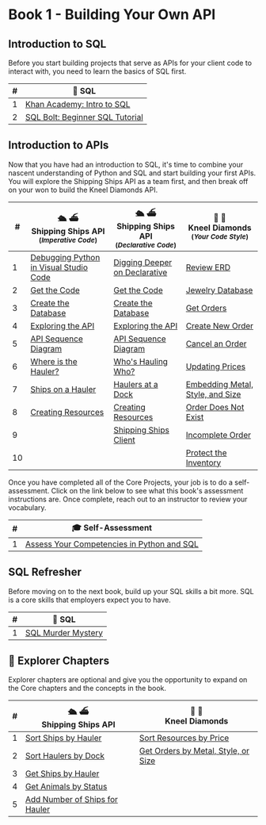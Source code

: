 # Book 1 - Building Your Own API

## Introduction to SQL

Before you start building projects that serve as APIs for your client code to interact with, you need to learn the basics of SQL first.

| # | 🎥 SQL |
|--|--|
| 1 | [Khan Academy: Intro to SQL][1] |
| 2 | [SQL Bolt: Beginner SQL Tutorial][2] |

## Introduction to APIs

Now that you have had an introduction to SQL, it's time to combine your nascent understanding of Python and SQL and start building your first APIs. You will explore the Shipping Ships API as a team first, and then break off on your won to build the Kneel Diamonds API.

| # | 🛳️ ⛴️ <br/> Shipping Ships API <br/><sub>(_Imperative Code_)</sub> | 🛳️ ⛴️ <br/> Shipping Ships API <br/><sub>(_Declarative Code_)</sub> | 💎 💍 <br/> Kneel Diamonds <br/><sub>(_Your Code Style_)</sub> |
|--|--|--|--|
| 1 | [Debugging Python in Visual Studio Code][3] | [Digging Deeper on Declarative][9] | [Review ERD][24] |
| 2 | [Get the Code][4]| [Get the Code][10] | [Jewelry Database][19] |
| 3 | [Create the Database][5] | [Create the Database][11] | [Get Orders][20] |
| 4 |  [Exploring the API][6] | [Exploring the API][12] | [Create New Order][21] |
| 5 | [API Sequence Diagram][7] | [API Sequence Diagram][13] | [Cancel an Order][22] |
| 6 | [Where is the Hauler?][15] | [Who's Hauling Who?][17] | [Updating Prices][23] |
| 7 |[Ships on a Hauler][16] | [Haulers at a Dock][18] | [Embedding Metal, Style, and Size][25] |
| 8 | [Creating Resources][8]| [Creating Resources][14] | [Order Does Not Exist][26] |
| 9 | | [Shipping Ships Client][37] | [Incomplete Order][27] |
| 10 | | | [Protect the Inventory][28] |

Once you have completed all of the Core Projects, your job is to do a self-assessment. Click on the link below to see what this book's assessment instructions are. Once complete, reach out to an instructor to review your vocabulary.

| #   | 🎓 Self-Assessment |
| --- | --- |
| 1   | [Assess Your Competencies in Python and SQL](./chapters/SNAKES_ON_A_BRAIN.md) |

## SQL Refresher

Before moving on to the next book, build up your SQL skills a bit more. SQL is a core skills that employers expect you to have.

| # | 🎥 SQL |
|--|--|
| 1 | [SQL Murder Mystery][36] |


## 🧭 Explorer Chapters

Explorer chapters are optional and give you the opportunity to expand on the Core chapters and the concepts in the book.

| # | 🛳️ ⛴️ <br/> Shipping Ships API | 💎 💍  <br/> Kneel Diamonds
|--|--|--|
| 1 | [Sort Ships by Hauler][29] | [Sort Resources by Price][34] |
| 2 | [Sort Haulers by Dock][30] | [Get Orders by Metal, Style, or Size][35] |
| 3 | [Get Ships by Hauler][31] | |
| 4 | [Get Animals by Status][32] | |
| 5 | [Add Number of Ships for Hauler][33] | |


[1]:    https://www.khanacademy.org/computing/computer-programming/sql
[2]:	https://sqlbolt.com/
[3]:	./chapters/DEBUGGING_PYTHON.md
[4]:	./chapters/SS_API_IMPERATIVE_CLONE.md
[5]:	./chapters/SS_API_IMPERATIVE_DATABASE.md
[6]:	./chapters/SS_API_IMPERATIVE_INTRO.md
[7]:	./chapters/SS_API_IMPERATIVE_SEQUENCE.md
[8]:	./chapters/SS_API_IMPERATIVE_POST.md
[9]:	./chapters/SS_API_DECLARATIVE_INTRO.md
[10]:	./chapters/SS_API_DECLARATIVE_CLONE.md
[11]:	./chapters/SS_API_DECLARATIVE_DATABASE.md
[12]:	./chapters/SS_API_DECLARATIVE_EXPLORE.md
[13]:	./chapters/SS_API_DECLARATIVE_SEQUENCE.md
[14]:	./chapters/SS_API_DECLARATIVE_POST.md
[15]:	./chapters/SS_API_IMPERATIVE_EXPAND_HAULER_DOCK.md
[16]:	./chapters/SS_API_IMPERATIVE_EMBED_HAULER_SHIPS.md
[17]:	./chapters/SS_API_DECLARATIVE_EXPAND_SHIP_HAULER.md
[18]:	./chapters/SS_API_DECLARATIVE_EMBED_DOCK_HAULERS.md
[19]:	./chapters/KD_DATABASE_CREATION.md
[20]:	./chapters/KD_QUERY_ALL.md
[21]:	./chapters/KD_INSERT.md
[22]:	./chapters/KD_DELETE.md
[23]:	./chapters/KD_UPDATE.md
[24]:	./chapters/KD_REVIEW.md
[25]:	./chapters/KD_JOIN.md
[26]:	./chapters/KD_EC_404.md
[27]:	./chapters/KD_EC_400.md
[28]:	./chapters/KD_EC_405.md
[29]:	./chapters/KD_EC_405.md
[30]:	./chapters/KD_EC_405.md
[31]:	./chapters/KD_EC_405.md
[32]:	./chapters/KD_EC_405.md
[33]:	./chapters/KD_EC_405.md
[34]:	./chapters/KD_EC_405.md
[35]:	./chapters/KD_EC_405.md
[36]:	https://mystery.knightlab.com/
[37]:	./chapters/SS_API_CLIENT.md

